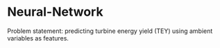 # Neural-Network
Problem statement: predicting turbine energy yield (TEY) using ambient variables as features.
